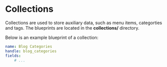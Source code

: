 # Collections

Collections are used to store auxiliary data, such as menu items, categorties and tags. The blueprints are located in the **collections/** directory.

Below is an example blueprint of a collection:

```yaml
name: Blog Categories
handle: blog_categories
fields:
    # ...
```
